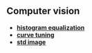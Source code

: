 ## Computer vision

* **[histogram equalization](./histogram_equalization/equalization.py)**  
* **[curve tuning](./curve.py)**  
* **[std image](https://github.com/nothings/stb)**  

